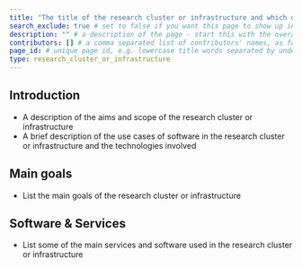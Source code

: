 ```yaml
---
title: "The title of the research cluster or infrastructure and which domain(s) it covers" # short title
search_exclude: true # set to false if you want this page to show up in search results (it's set to true for TEMPLATE as we don't want that in search results)
description: "" # a description of the page - start this with the overall area under which the community sits e.g. 'Physics & astronomy -', 'Biomedical sciences -', 'Social sciences & humanities -', 'Life sciences -', 'Environmental sciences -' or other if those do not encompass the more specific community you are addressing
contributors: [] # a comma separated list of contributors' names, as found in _data/CONTRIBUTORS.yml
page_id: # unique page id, e.g. lowercase title words separated by underscore(s) - for example page_id of 'ELIXIR' page could be elixir
type: research_cluster_or_infrastructure
---
```


<!-- Please keep all sections and fill them in. If this is not possible for any reason - you may remove them (you might need to explain to the Editorial Board in your pull request why certain sections are not present). The text describing what is needed in the sections can be removed. This comment can be deleted in your final page. -->

<!-- Once you have completed your research cluster or infrastructure entry - please add it to _data/sidebars/main.yml under the Reseach Clusters & Infrastructures entry in alphabetical order. -->

<!-- All comment sections like this one can be deleted in your final page. -->

<!-- Please provide links to allow further discovery -->


## Introduction <!-- do not delete this heading and write your text below it -->

- A description of the aims and scope of the research cluster or infrastructure
- A brief description of the use cases of software in the research cluster or infrastructure and the technologies involved

## Main goals <!-- do not delete this heading and write your text below it -->

- List the main goals of the research cluster or infrastructure

## Software & Services

- List some of the main services and software used in the research cluster or infrastructure


